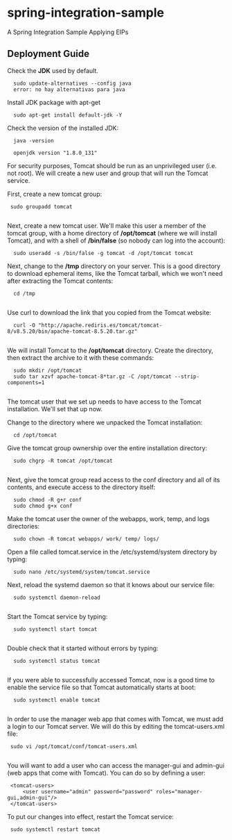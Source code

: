 # spring-integration-sample
A Spring Integration Sample Applying EIPs

## Deployment Guide

Check the **JDK** used by default.

```
  sudo update-alternatives --config java
  error: no hay alternativas para java
```
Install JDK package with apt-get


```
  sudo apt-get install default-jdk -Y

```
Check the version of the installed JDK:

```
  java -version
  
  openjdk version "1.8.0_131"

```
For security purposes, Tomcat should be run as an unprivileged user (i.e. not root). We will create a new user and group that will run the Tomcat service.

First, create a new tomcat group:

```
 sudo groupadd tomcat
  
```

Next, create a new tomcat user. We'll make this user a member of the tomcat group, with a home directory of **/opt/tomcat** (where we will install Tomcat), and with a shell of **/bin/false** (so nobody can log into the account):

```
  sudo useradd -s /bin/false -g tomcat -d /opt/tomcat tomcat

```

Next, change to the **/tmp** directory on your server. This is a good directory to download ephemeral items, like the Tomcat tarball, which we won't need after extracting the Tomcat contents:

```
  cd /tmp
  
```

Use curl to download the link that you copied from the Tomcat website:

``` 
  curl -O "http://apache.rediris.es/tomcat/tomcat-8/v8.5.20/bin/apache-tomcat-8.5.20.tar.gz"
  
```

We will install Tomcat to the **/opt/tomcat** directory. Create the directory, then extract the archive to it with these commands:

```
  sudo mkdir /opt/tomcat
  sudo tar xzvf apache-tomcat-8*tar.gz -C /opt/tomcat --strip-components=1
  
```

The tomcat user that we set up needs to have access to the Tomcat installation. We'll set that up now.

Change to the directory where we unpacked the Tomcat installation:

```
  cd /opt/tomcat

```

Give the tomcat group ownership over the entire installation directory:

```
  sudo chgrp -R tomcat /opt/tomcat
  
```

Next, give the tomcat group read access to the conf directory and all of its contents, and execute access to the directory itself:

```
  sudo chmod -R g+r conf
  sudo chmod g+x conf

```

Make the tomcat user the owner of the webapps, work, temp, and logs directories:

```
  sudo chown -R tomcat webapps/ work/ temp/ logs/
```

Open a file called tomcat.service in the /etc/systemd/system directory by typing:

```
  sudo nano /etc/systemd/system/tomcat.service

```
Next, reload the systemd daemon so that it knows about our service file:

```
  sudo systemctl daemon-reload
  
```

Start the Tomcat service by typing:

```
  sudo systemctl start tomcat
  
```

Double check that it started without errors by typing:

```
  sudo systemctl status tomcat
  
```

If you were able to successfully accessed Tomcat, now is a good time to enable the service file so that Tomcat automatically starts at boot:

```
  sudo systemctl enable tomcat
  
```

In order to use the manager web app that comes with Tomcat, we must add a login to our Tomcat server. We will do this by editing the tomcat-users.xml file:

```
 sudo vi /opt/tomcat/conf/tomcat-users.xml
 
```

You will want to add a user who can access the manager-gui and admin-gui (web apps that come with Tomcat). You can do so by defining a user:

```
 <tomcat-users>
     <user username="admin" password="password" roles="manager-gui,admin-gui"/>
 </tomcat-users>
```
To put our changes into effect, restart the Tomcat service:

```
 sudo systemctl restart tomcat
 
```
